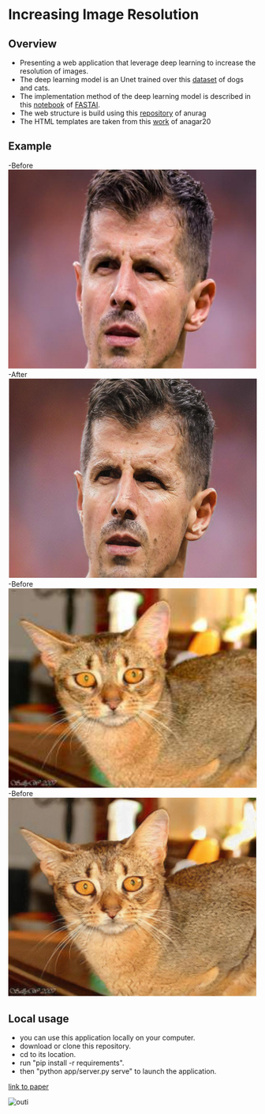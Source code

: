 # Increasing Image Resolution

## Overview 

- Presenting a web application that leverage deep learning to increase the resolution of images.
- The deep learning model is an Unet trained over this [dataset](https://www.robots.ox.ac.uk/~vgg/data/pets/) of dogs and cats.
- The implementation method of the deep learning model is described in this [notebook](https://github.com/fastai/course-v3/blob/master/nbs/dl1/lesson7-superres.ipynb) of [FASTAI](https://www.fast.ai/).
- The web structure is build using this [repository](https://github.com/feiwu77777/fastai-v3) of anurag
- The HTML templates are taken from this [work](https://github.com/anagar20/Resnet-Image-Classification-Flask-App) of anagar20

## Example
-Before
![before1](images/before1.png)
-After
![after1](images/after1.png)
-Before
![before2](images/before2.png)
-Before
![after2](images/after2.png)


## Local usage

- you can use this application locally on your computer.
- download or clone this repository.
- cd to its location.
- run "pip install -r requirements". 
- then "python app/server.py serve" to launch the application.


[link to paper](https://arxiv.org/abs/1612.04402)

![outi](https://user-images.githubusercontent.com/34350063/49852875-4ed83180-fe20-11e8-83d0-792d275331e1.jpg)

